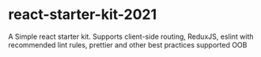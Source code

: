 # react-starter-kit-2021
A Simple react starter kit. Supports client-side routing, ReduxJS, eslint with recommended lint rules, prettier and other best practices supported OOB
